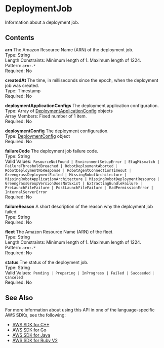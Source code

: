 # DeploymentJob<a name="API_DeploymentJob"></a>

Information about a deployment job\.

## Contents<a name="API_DeploymentJob_Contents"></a>

 **arn**   <a name="robomaker-Type-DeploymentJob-arn"></a>
The Amazon Resource Name \(ARN\) of the deployment job\.  
Type: String  
Length Constraints: Minimum length of 1\. Maximum length of 1224\.  
Pattern: `arn:.*`   
Required: No

 **createdAt**   <a name="robomaker-Type-DeploymentJob-createdAt"></a>
The time, in milliseconds since the epoch, when the deployment job was created\.  
Type: Timestamp  
Required: No

 **deploymentApplicationConfigs**   <a name="robomaker-Type-DeploymentJob-deploymentApplicationConfigs"></a>
The deployment application configuration\.  
Type: Array of [DeploymentApplicationConfig](API_DeploymentApplicationConfig.md) objects  
Array Members: Fixed number of 1 item\.  
Required: No

 **deploymentConfig**   <a name="robomaker-Type-DeploymentJob-deploymentConfig"></a>
The deployment configuration\.  
Type: [DeploymentConfig](API_DeploymentConfig.md) object  
Required: No

 **failureCode**   <a name="robomaker-Type-DeploymentJob-failureCode"></a>
The deployment job failure code\.  
Type: String  
Valid Values:` ResourceNotFound | EnvironmentSetupError | EtagMismatch | FailureThresholdBreached | RobotDeploymentAborted | RobotDeploymentNoResponse | RobotAgentConnectionTimeout | GreengrassDeploymentFailed | MissingRobotArchitecture | MissingRobotApplicationArchitecture | MissingRobotDeploymentResource | GreengrassGroupVersionDoesNotExist | ExtractingBundleFailure | PreLaunchFileFailure | PostLaunchFileFailure | BadPermissionError | InternalServerError`   
Required: No

 **failureReason**   <a name="robomaker-Type-DeploymentJob-failureReason"></a>
A short description of the reason why the deployment job failed\.  
Type: String  
Required: No

 **fleet**   <a name="robomaker-Type-DeploymentJob-fleet"></a>
The Amazon Resource Name \(ARN\) of the fleet\.  
Type: String  
Length Constraints: Minimum length of 1\. Maximum length of 1224\.  
Pattern: `arn:.*`   
Required: No

 **status**   <a name="robomaker-Type-DeploymentJob-status"></a>
The status of the deployment job\.  
Type: String  
Valid Values:` Pending | Preparing | InProgress | Failed | Succeeded | Canceled`   
Required: No

## See Also<a name="API_DeploymentJob_SeeAlso"></a>

For more information about using this API in one of the language\-specific AWS SDKs, see the following:
+  [AWS SDK for C\+\+](https://docs.aws.amazon.com/goto/SdkForCpp/robomaker-2018-06-29/DeploymentJob) 
+  [AWS SDK for Go](https://docs.aws.amazon.com/goto/SdkForGoV1/robomaker-2018-06-29/DeploymentJob) 
+  [AWS SDK for Java](https://docs.aws.amazon.com/goto/SdkForJava/robomaker-2018-06-29/DeploymentJob) 
+  [AWS SDK for Ruby V2](https://docs.aws.amazon.com/goto/SdkForRubyV2/robomaker-2018-06-29/DeploymentJob) 